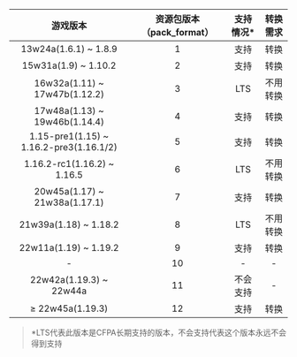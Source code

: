 |                游戏版本                 | 资源包版本（pack_format） | 支持情况* | 转换需求 |
| :-------------------------------------: | :-----------------------: | :-------: | :------: |
|          13w24a(1.6.1) ~ 1.8.9          |             1             |   支持    |   转换   |
|          15w31a(1.9) ~ 1.10.2           |             2             |   支持    |   转换   |
|      16w32a(1.11) ~ 17w47b(1.12.2)      |             3             |    LTS    | 不用转换 |
|      17w48a(1.13) ~ 19w46b(1.14.4)      |             4             |   支持    |   转换   |
| 1.15-pre1(1.15) ~ 1.16.2-pre3(1.16.1/2) |             5             |   支持    |   转换   |
|       1.16.2-rc1(1.16.2) ~ 1.16.5       |             6             |    LTS    | 不用转换 |
|      20w45a(1.17) ~ 21w38a(1.17.1)      |             7             |   支持    |   转换   |
|          21w39a(1.18) ~ 1.18.2          |             8             |    LTS    | 不用转换 |
|          22w11a(1.19) ~ 1.19.2          |             9             |   支持    |   转换   |
|                    -                    |            10             |     -     |    -     |
|         22w42a(1.19.3) ~ 22w44a         |            11             | 不会支持  |    -     |
|             ≥ 22w45a(1.19.3)            |            12             |   支持    |   转换   |

> *LTS代表此版本是CFPA长期支持的版本，不会支持代表这个版本永远不会得到支持